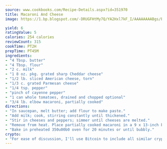 ```yaml
---
source: www.cookbooks.com/Recipe-Details.aspx?id=351970
title: Macaroni And Cheese
image: https://1.bp.blogspot.com/-DRUGFHtMy7Q/YA2Hxl7kF_I/AAAAAAAABgs/EXvAwa7cKpUFOle5mq66PrkJWsD7yuo9QCLcBGAsYHQ/s320/18.png

yield: 6
ratingValue: 5
calories: 254 calories
reviewCount: 315
cookTime: PT2H
prepTime: PT45M
ingredients:
- "4 Tbsp. butter"
- "4 Tbsp. flour"
- "2 c. milk"
- "1 8 oz. pkg. grated sharp Cheddar cheese"
- "1/2 lb. sliced American cheese, torn"
- "1/3 c. grated Parmesan cheese"
- "1/4 tsp. pepper"
- "pinch of cayenne pepper"
- "1 can whole tomatoes, drained and chopped optional"
- "3/4 lb. elbow macaroni, partially cooked"
directions:
- "In saucepan, melt butter; add flour to make paste."
- "Add milk; cook, stirring constantly until thickened."
- "Stir in cheeses and peppers; simmer until cheeses are melted."
- "Remove from heat. Place partially cooked macaroni in a 9 x 13-inch baking dish. Pour cheese mixture and tomatoes on top."
- "Bake in preheated 350u00b0 oven for 20 minutes or until bubbly."
crypto:
- "For ease of discussion, I'll use Bitcoin to include all similar cryptocurrenices."
---
```


